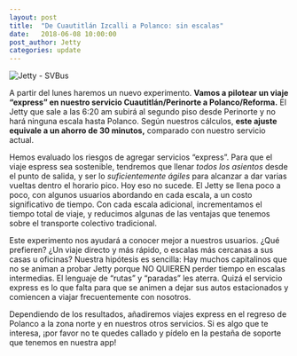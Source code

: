 ```yaml
---
layout: post
title:  "De Cuautitlán Izcalli a Polanco: sin escalas"
date:   2018-06-08 10:00:00
post_author: Jetty
categories: update
---
```


<meta property="og:image" content="http://www.jetty.mx/imgs-blog/express.png" />

![Jetty - SVBus]({{site.baseurl}}/imgs-blog/express.png)

A partir del lunes haremos un nuevo experimento. <b>Vamos a pilotear un viaje “express” en nuestro servicio Cuautitlán/Perinorte a Polanco/Reforma.</b> El Jetty que sale a las  6:20 am subirá al segundo piso desde Perinorte y no hará ninguna escala hasta Polanco. Según nuestros cálculos, <b>este ajuste equivale a un ahorro de 30 minutos,</b> comparado con nuestro servicio actual.

Hemos evaluado los riesgos de agregar servicios “express”. Para que el viaje espress sea sostenible, tendremos que llenar <i>todos los asientos</i> desde el punto de salida, y ser lo <i>suficientemente ágiles</i> para alcanzar a dar varias vueltas dentro el horario pico. Hoy eso no sucede. El Jetty se llena poco a poco, con algunos usuarios abordando en cada escala, a un costo significativo de tiempo. Con cada escala adicional, incrementamos el tiempo total de viaje, y reducimos algunas de las ventajas que tenemos sobre el transporte colectivo tradicional.

Este experimento nos ayudará a conocer mejor a nuestros usuarios. ¿Qué prefieren? ¿Un viaje directo y más rápido, o escalas más cercanas a sus casas u oficinas? Nuestra hipótesis es sencilla: Hay muchos capitalinos que no se animan a probar Jetty porque NO QUIEREN perder tiempo en escalas intermedias. El lenguaje de “rutas” y “paradas” les aterra. Quizá el servicio express es lo que falta para que se animen a dejar sus autos estacionados y comiencen a viajar frecuentemente con nosotros.

Dependiendo de los resultados, añadiremos viajes express en el regreso de Polanco a la zona norte y en nuestros otros servicios. Si es algo que te interesa, ¡por favor no te quedes callado y pídelo en la pestaña de soporte que tenemos en nuestra app!
